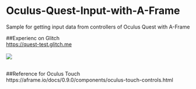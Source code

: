 # Oculus-Quest-Input-with-A-Frame
Sample for getting input data from controllers of Oculus Quest with A-Frame

##Experienc on Glitch<br>
https://quest-test.glitch.me
<br><br>[![](https://img.youtube.com/vi/vOsfX_jxClY/0.jpg)](https://www.youtube.com/watch?v=vOsfX_jxClY)

<br>
##Reference for Oculus Touch<br>
https://aframe.io/docs/0.9.0/components/oculus-touch-controls.html
